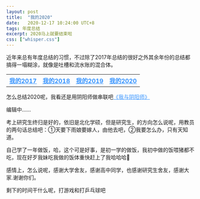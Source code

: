 ```yaml
---
layout: post
title:  "我的2020"
date:   2020-12-17 10:24:00 UTC+8
tags: 年度总结
excerpt: 2020马上就要结束啦
css: ["whisper.css"]
---
```


<p class="pp">近年来总有年度总结的习惯，不过除了2017年总结的很好之外其余年份的总结都搞得一塌糊涂，就像是吐槽和流水账的混合体。</p>

<table  >
  <tr>
    <th><u><a href="{{site.baseurl}}/2018/02/12/%E6%88%91%E7%9A%842017" style="color: #3794ff">我的2017</a></u></th>
    <th><u><a href="{{site.baseurl}}/2019/01/20/%E6%88%91%E7%9A%842018" style="color: #3794ff">我的2018</a></u></th>
    <th><u><a href="{{site.baseurl}}/2019/12/24/%E6%88%91%E7%9A%842019" style="color: #3794ff">我的2019</a></u></th>
    <th><u><a href="" style="color: #3794ff">我的2020</a></u></th>
  </tr>
</table>


<p class="pp">怎么总结2020呢，我看还是用阴阳师做串联吧<a href="{{site.baseurl}}/2020/10/10/我与阴阳师" style="color: #3794ff">《我与阴阳师》</a></p>

<p class="pp">编辑中……</p>



<p class="pp">考上研究生终归是好的，依旧是北化学硕，但是研究生，的方向怎么说呢，用教员的两句话总结吧：①天要下雨娘要嫁人，由他去吧，②我要怎么办，只有天知道。</p>
<p class="pp">自己学了一年做饭，哈，这个可是好事，是初一学的做饭，我初中做的饭喂猪都不吃，现在好歹我妹吃我做的饭体重快赶上了我哈哈哈🤣</p>
<p class="pp">感情上，怎么说呢，感谢大学舍友，感谢高中同学，也感谢研究生舍友，感谢大家.谢谢你们。</p>

<p class="pp">剩下的时间干什么呢，打游戏和打乒乓球吧</p>
